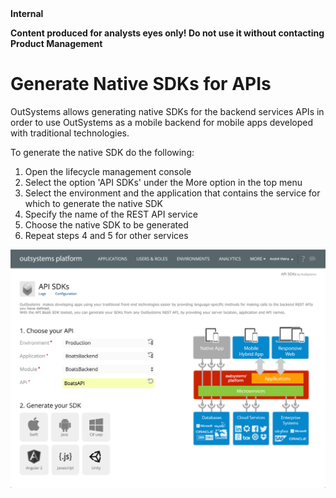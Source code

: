 <div class="style-wrap internal_info" if="user.groups['OutSystems']">
<b>Internal</b>

<b>Content produced for analysts eyes only! Do not use it without contacting Product Management</b>
</div>

# Generate Native SDKs for APIs
OutSystems allows generating native SDKs for the backend services APIs in order to use OutSystems as a mobile backend for mobile apps developed with traditional technologies.

To generate the native SDK do the following:

1. Open the lifecycle management console
2. Select the option 'API SDKs' under the More option in the top menu
3. Select the environment and the application that contains the service for which to generate the native SDK
4. Specify the name of the REST API service
5. Choose the native SDK to be generated
6. Repeat steps 4 and 5 for other services

![](images/outsystems-platform-sdk.png)